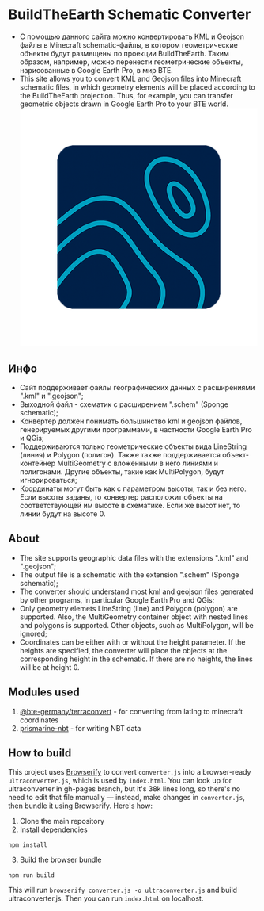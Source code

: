 # BuildTheEarth Schematic Converter
* С помощью данного сайта можно конвертировать KML и Geojson файлы в Minecraft schematic-файлы, в котором геометрические объекты будут размещены по проекции BuildTheEarth. Таким образом, например, можно перенести геометрические объекты, нарисованные в Google Earth Pro, в мир BTE.
* This site allows you to convert KML and Geojson files into Minecraft schematic files, in which geometry elements will be placed according to the BuildTheEarth projection. Thus, for example, you can transfer geometric objects drawn in Google Earth Pro to your BTE world.
![BTE Schematic Converter logo](https://github.com/reyysun/bte-schematic-convertrer/blob/main/btesc.png "BTE Schematic Converter logo")
## Инфо
* Сайт поддерживает файлы географических данных с расширениями ".kml" и ".geojson";
* Выходной файл - схематик с расширением ".schem" (Sponge schematic);
* Конвертер должен понимать большинство kml и geojson файлов, генерируемых другими программами, в частности Google Earth Pro и QGis;
* Поддерживаются только геометрические объекты вида LineString (линия) и Polygon (полигон). Также также поддерживается объект-контейнер MultiGeometry с вложенными в него линиями и полигонами. Другие объекты, такие как MultiPolygon, будут игнорироваться;
* Координаты могут быть как с параметром высоты, так и без него. Если высоты заданы, то конвертер расположит объекты на соответствующей им высоте в схематике. Если же высот нет, то линии будут на высоте 0.
## About
* The site supports geographic data files with the extensions ".kml" and ".geojson";
* The output file is a schematic with the extension ".schem" (Sponge schematic);
* The converter should understand most kml and geojson files generated by other programs, in particular Google Earth Pro and QGis;
* Only geometry elemets LineString (line) and Polygon (polygon) are supported. Also, the MultiGeometry container object with nested lines and polygons is supported. Other objects, such as MultiPolygon, will be ignored;
* Coordinates can be either with or without the height parameter. If the heights are specified, the converter will place the objects at the corresponding height in the schematic. If there are no heights, the lines will be at height 0.
## Modules used
1. [@bte-germany/terraconvert](https://github.com/Nachwahl/terraconvert) - for converting from latlng to minecraft coordinates
2. [prismarine-nbt](https://github.com/PrismarineJS/prismarine-nbt) - for writing NBT data
## How to build
This project uses [Browserify](https://browserify.org/) to convert `converter.js` into a browser-ready `ultraconverter.js`, which is used by `index.html`. You can look up for ultraconverter in gh-pages branch, but it's 38k lines long, so there's no need to edit that file manually — instead, make changes in `converter.js`, then bundle it using Browserify. Here's how:
1. Clone the main repository
2. Install dependencies
```
npm install
```
3. Build the browser bundle
```
npm run build
```
This will run `browserify converter.js -o ultraconverter.js` and build ultraconverter.js.
Then you can run `index.html` on localhost.